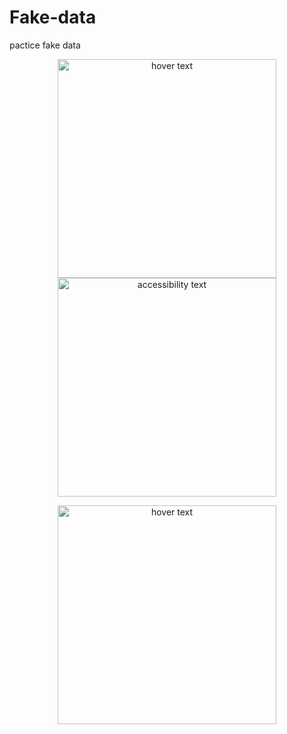 # Fake-data
pactice fake  data 
<!DOCTYPE html>
<html>
<head>
<title>Page Title</title>
</head>
<body>
<p align="center">
  <img src="your_relative_path_here" width="350" title="hover text">
  <img src="" width="350" alt="accessibility text">
</p>
</body>
</html>
<p align="center">
  <img src="[your_relative_path_here](https://pbs.twimg.com/media/FieBZ-NagAEHwi_?format=jpg&name=large)" width="350" title="hover text">

</p>
